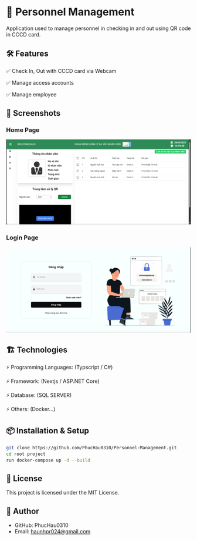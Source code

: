 # 🚀 Personnel Management

Application used to manage personnel in checking in and out using QR code in CCCD card.

## 🛠️ Features

✅ Check In, Out with CCCD card via Webcam

✅ Manage access accounts

✅ Manage employee

## 📸 Screenshots

### Home Page
![Home Page](home-page.png)

### Login Page
![Login Page](login-page.png)

## 🏗️ Technologies

⚡ Programming Languages: (Typscript / C#)

⚡ Framework: (Nextjs / ASP.NET Core)

⚡ Database: (SQL SERVER)

⚡ Others: (Docker...)

## 📦 Installation & Setup

``` bash
git clone https://github.com/PhucHau0310/Personnel-Management.git
cd root project
run docker-compose up -d --build
```

## 📜 License

This project is licensed under the MIT License.

## 👤 Author
- GitHub: PhucHau0310
- Email: haunhpr024@gmail.com
